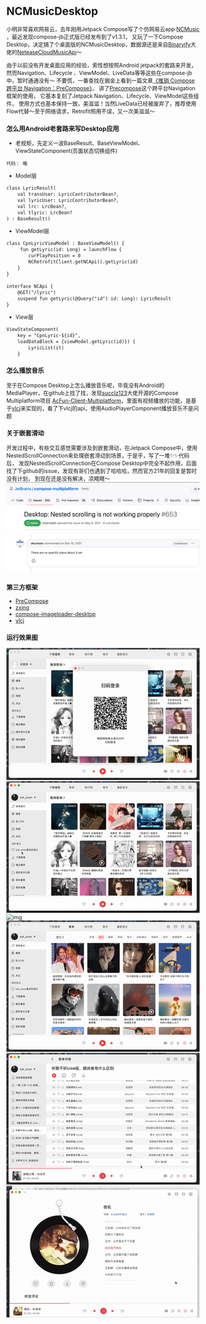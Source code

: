 # NCMusicDesktop

小明非常喜欢网易云，去年刚用Jetpack Compose写了个仿网易云app [NCMusic](https://github.com/sskEvan/NCMusic) ，最近发现compose-jb正式版已经发布到了v1.3.1，
又玩了一下Compose Desktop，决定搞了个桌面版的NCMusicDesktop，数据源还是来自[Binaryify](https://github.com/Binaryify)大佬的[NeteaseCloudMusicApi](https://github.com/Binaryify/NeteaseCloudMusicApi)～

由于以前没有开发桌面应用的经验，索性想按照Android jetpack的套路来开发，然而Navigation、Lifecycle 、ViewModel、LiveData等等这些在compose-jb中，暂时通通没有～ 
不要慌，一番查找在掘金上看到一篇文章[《推销 Compose 跨平台 Navigation：PreCompose》](https://juejin.cn/post/7122056172084920334)，
讲了[Precompose](https://github.com/Tlaster/PreCompose)这个跨平台Navigation框架的使用， 它基本复刻了Jetpack Navigation、Lifecycle、ViewModel这些组件，
使用方式也基本保持一致，美滋滋！当然LiveData已经被废弃了，推荐使用Flow代替～至于网络请求，Retrofit照用不误，又一次美滋滋～

### 怎么用Android老套路来写Desktop应用
- 老规矩，先定义一波BaseResult、BaseViewModel、ViewStateComponent(页面状态切换组件)
```
代码： 略
```
- Model层
```
class LyricResult(
    val transUser: LyricContributorBean?,
    val lyricUser: LyricContributorBean?,
    val lrc: LrcBean?,
    val tlyric: LrcBean?
) : BaseResult()
```
- ViewModel层
```
class CpnLyricViewModel : BaseViewModel() {
     fun getLyric(id: Long) = launchFlow {
        curPlayPosition = 0
        NCRetrofitClient.getNCApi().getLyric(id)
    }
}

interface NCApi {
    @GET("/lyric")
    suspend fun getLyric(@Query("id") id: Long): LyricResult
}
```
- View层
```
ViewStateComponent(
    key = "CpnLyric-${id}",
    loadDataBlock = {viewModel.getLyric(id)}) {
        LyricList(it)
    }
```
### 怎么播放音乐
至于在Compose Desktop上怎么播放音乐呢，毕竟没有Android的MediaPlayer，在github上找了找，发现[succlz123](https://github.com/succlz123)大佬开源的Compose Multiplatform项目
[AcFun-Client-Multiplatform](https://github.com/succlz123/AcFun-Client-Multiplatform)，里面有视频播放的功能，是基于[vlcj](https://github.com/caprica/vlcj)来实现的，看了下vlcj的api，使用AudioPlayerComponent播放音乐不是问题

### 关于嵌套滑动
开发过程中，有些交互感觉需要涉及到嵌套滑动，在Jetpack Compose中，使用NestedScrollConnection来处理嵌套滑动到场景，于是乎，写了一堆✨✨代码后，
发现NestedScrollConnection在Compose Desktop中完全不起作用，后面找了下github的issue，发现有哥们也遇到了哈哈哈，然而官方21年的回复是暂时没有计划，
到现在还是没有解决，凉飕飕～    
![img](https://github.com/sskEvan/NCMusicDesktop/blob/master/readme/nested_issue1.webp)    
![img](https://github.com/sskEvan/NCMusicDesktop/blob/master/readme/nested_issue2.webp)   

### 第三方框架
- [PreCompose](https://github.com/Tlaster/PreCompose)
- [zxing](https://github.com/zxing/zxing)
- [compose-imageloader-desktop](https://github.com/succlz123/compose-desktop-imageloader)
- [vlcj](https://github.com/caprica/vlcj)

### 运行效果图
![img](https://github.com/sskEvan/NCMusicDesktop/blob/master/readme/登录.gif)    
![img](https://github.com/sskEvan/NCMusicDesktop/blob/master/readme/首页.gif)    
![img](https://github.com/sskEvan/NCMusicDesktop/blob/master/readme/歌单列表.gif)    
![img](https://github.com/sskEvan/NCMusicDesktop/blob/master/readme/歌单详情.gif)    
![img](https://github.com/sskEvan/NCMusicDesktop/blob/master/readme/音乐播放.gif)    
![img](https://github.com/sskEvan/NCMusicDesktop/blob/master/readme/主题切换.gif)    